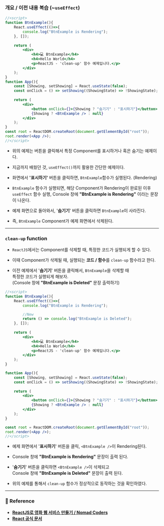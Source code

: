 
### 개요 / 이전 내용 복습 (~`useEffect`)

``` jsx
//<script>
function BtnExample(){
	React.useEffect(()=>{
		console.log("BtnExample is Rendering");
	}, []);
	
	return (
		<div>
			<h4>💻 BtnExample</h4>
			<h4>Hello World</h4>
			<p>ReactJS - 'clean-up' 함수 예제입니다.</p>
		</div>
	);
}
function App(){
	const [Showing, setShowing] = React.useState(false);
	const onClick = () => setShowing((ShowingState) => !ShowingState);
	
	return (
		<div>
			<button onClick={}>{Showing ? "숨기기" : "표시하기"}</button>
			{Showing ? <BtnExample /> : null}
		</div>
	);
}
const root = ReactDOM.createRoot(document.getElementById("root"));
root.render(<App />);
//</script>
```

- 위의 예제는 버튼을 클릭해서 특정 Component를 표시하거나 혹은 숨기는 예제이다.
- 지금까지 배웠던 것, `useEffect()`까지 활용한 간단한 예제이다.

- 화면에서 **'표시하기'** 버튼을 클릭하면, `BtnExample`함수가 실행된다. (Rendering)

- `BtnExample` 함수가 실행되면, 해당 Component가 Rendering이 완료된 이후 <br/>
	`useEffect` 함수 실행, Console 창에 **"BtnExample is Rendering"** 이라는 문장이 나온다.

- 예제 화면으로 돌아와서, '**숨기기**' 버튼을 클릭하면 `BtnExample`이 사라진다.
- 즉, `BtnExample` Component가 예제 화면에서 삭제된다.
--- 
### `clean-up` function

- `ReactJS`에서는 Component를 삭제할 때, 특정한 코드가 실행되게 할 수 있다.
- 이때 Component가 삭제될 때, 실행되는 **코드 / 함수**를 `clean-up` 함수라고 한다.

- 이전 예제에서 '**숨기기**' 버튼을 클릭해서, `BtnExample`을 삭제할 때 <br/>
	특정한 코드가 실행되게 해보자. <br/>
	(Console 창에 **"BtnExample is Deleted"** 문장 출력하기)

``` jsx
//<script>
function BtnExample(){
	React.useEffect(()=>{
		console.log("BtnExample is Rendering");

		//New
		return () => console.log("BtnExample is Deleted");
	}, []);
	
	return (
		<div>
			<h4>💻 BtnExample</h4>
			<h4>Hello World</h4>
			<p>ReactJS - 'clean-up' 함수 예제입니다.</p>
		</div>
	);
}

function App(){
	const [Showing, setShowing] = React.useState(false);
	const onClick = () => setShowing((ShowingState) => !ShowingState);
	
	return (
		<div>
			<button onClick={}>{Showing ? "숨기기" : "표시하기"}</button>
			{Showing ? <BtnExample /> : null}
		</div>
	);
}

const root = ReactDOM.createRoot(document.getElementById("root"));
root.render(<App />);
//</script>
```

- 예제 화면에서 '**표시하기**' 버튼을 클릭, `<BtnExample />`이 Rendering된다.
- Console 창에 **"BtnExample is Rendering"** 문장이 출력 된다.

- '**숨기기**' 버튼을 클릭하면 `<BtnExample />`이 삭제되고 <br/>
	Console 창에 **"BtnExample is Deleted"** 문장이 출력 된다.

- 위의 예제를 통해서 `clean-up` 함수가 정상적으로 동작하는 것을 확인하였다.

---
### 📔 Reference

- **[ReactJS로 영화 웹 서비스 만들기 / Nomad Coders](https://nomadcoders.co/react-for-beginners/lobby)**
- **[React 공식 문서](https://ko.legacy.reactjs.org/docs/hooks-effect.html#effects-with-cleanup)**
